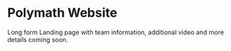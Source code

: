 # Polymath Website
Long form Landing page with team information, additional video and more details coming soon. 
